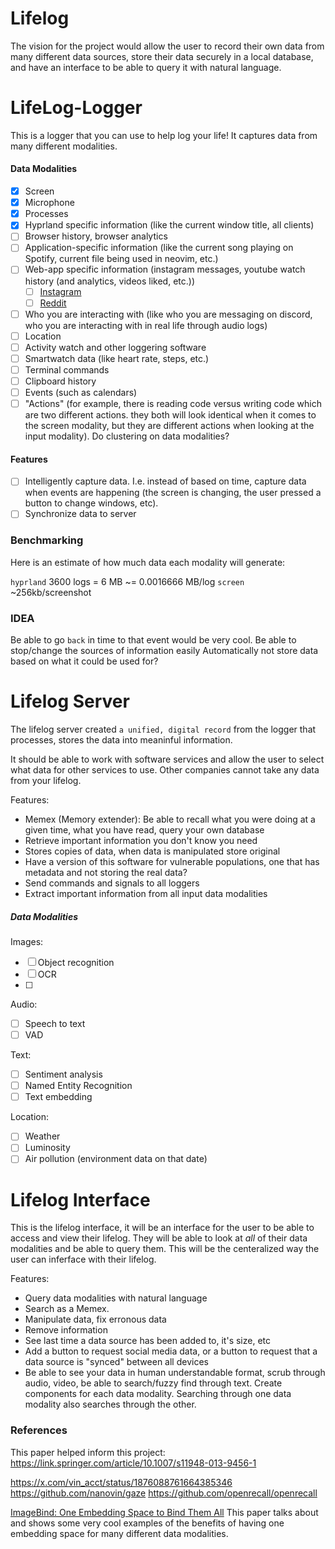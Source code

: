 # Lifelog

The vision for the project would allow the user to record their own data from many different data sources, store their data securely in a local database, and have an interface to be able to query it with natural language.

# LifeLog-Logger

This is a logger that you can use to help log your life! It captures data from many different modalities.

#### Data Modalities

- [x] Screen
- [x] Microphone
- [x] Processes
- [x] Hyprland specific information (like the current window title, all clients)
- [ ] Browser history, browser analytics
- [ ] Application-specific information (like the current song playing on Spotify, current file being used in neovim, etc.)
- [ ] Web-app specific information (instagram messages, youtube watch history (and analytics, videos liked, etc.))
  - [ ] [Instagram](https://www.the-sun.com/lifestyle/tech/272081/how-to-download-all-your-instagram-photos-stories-and-videos-quickly/)
  - [ ] [Reddit](https://www.reddit.com/r/DataHoarder/comments/800g94/any_way_to_download_reddit_profile/)
- [ ] Who you are interacting with (like who you are messaging on discord, who you are interacting with in real life through audio logs)
- [ ] Location
- [ ] Activity watch and other loggering software
- [ ] Smartwatch data (like heart rate, steps, etc.)
- [ ] Terminal commands
- [ ] Clipboard history
- [ ] Events (such as calendars)
- [ ] "Actions" (for example, there is reading code versus writing code which are two different actions. they both will look identical when it comes to the screen modality, but they are different actions when looking at the input modality). Do clustering on data modalities?

#### Features

- [ ] Intelligently capture data. I.e. instead of based on time, capture data when events are happening (the screen is changing, the user pressed a button to change windows, etc).
- [ ] Synchronize data to server

### Benchmarking

Here is an estimate of how much data each modality will generate:

`hyprland` 3600 logs = 6 MB \~= 0.0016666 MB/log
`screen` \~256kb/screenshot

### IDEA

Be able to go `back` in time to that event would be very cool.
Be able to stop/change the sources of information easily
Automatically not store data based on what it could be used for?

# Lifelog Server

The lifelog server created `a unified, digital record` from the logger that processes, stores the data into meaninful information.

It should be able to work with software services and allow the user to select what data for other services to use. Other companies cannot take any data from your lifelog.

Features:

- Memex (Memory extender): Be able to recall what you were doing at a given time, what you have read, query your own database
- Retrieve important information you don't know you need
- Stores copies of data, when data is manipulated store original
- Have a version of this software for vulnerable populations, one that has metadata and not storing the real data?
- Send commands and signals to all loggers
- Extract important information from all input data modalities

##### Data Modalities

Images:

- [ ] Object recognition
- [ ] OCR
- [ ]

Audio:

- [ ] Speech to text
- [ ] VAD

Text:

- [ ] Sentiment analysis
- [ ] Named Entity Recognition
- [ ] Text embedding

Location:

- [ ] Weather
- [ ] Luminosity
- [ ] Air pollution (environment data on that date)

# Lifelog Interface

This is the lifelog interface, it will be an interface for the user to be able to access and view their lifelog. They will be able to look at _all_ of their data modalities and be able to query them. This will be the centeralized way the user can inferface with their lifelog.

Features:

- Query data modalities with natural language
- Search as a Memex.
- Manipulate data, fix erronous data
- Remove information
- See last time a data source has been added to, it's size, etc
- Add a button to request social media data, or a button to request that a data source is "synced" between all devices
- Be able to see your data in human understandable format, scrub through audio, video, be able to search/fuzzy find through text. Create components for each data modality. Searching through one data modality also searches through the other.

### References

This paper helped inform this project:
https://link.springer.com/article/10.1007/s11948-013-9456-1

https://x.com/vin_acct/status/1876088761664385346
https://github.com/nanovin/gaze
https://github.com/openrecall/openrecall

[ImageBind: One Embedding Space to Bind Them All](https://arxiv.org/pdf/2305.05665)
This paper talks about and shows some very cool examples of the benefits of having one embedding space for many different data modalities.
